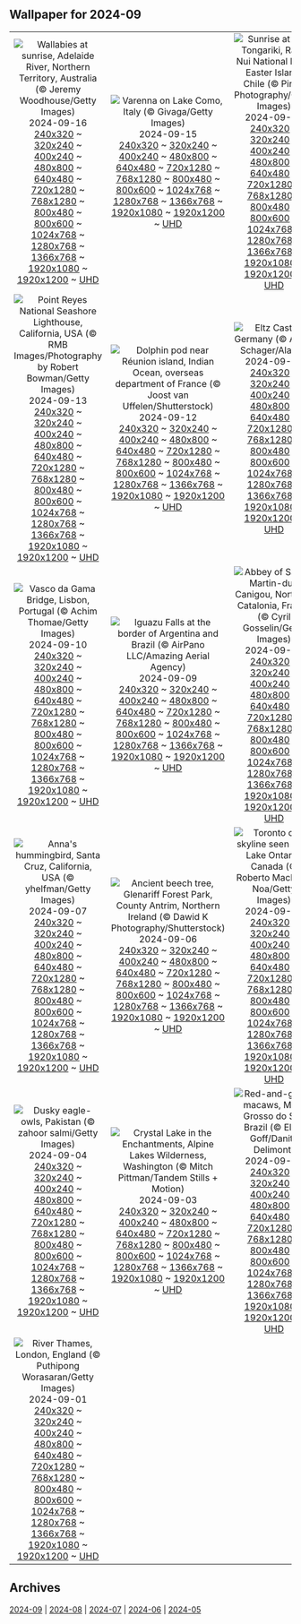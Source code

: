 ## Wallpaper for 2024-09
|      |      |      |
| :----: | :----: | :----: |
|![Wallabies at sunrise, Adelaide River, Northern Territory, Australia (© Jeremy Woodhouse/Getty Images)](https://www.bing.com/th?id=OHR.SunriseWallabies_ROW4908014597_320x240.jpg)<br />2024-09-16<br />[240x320](https://www.bing.com/th?id=OHR.SunriseWallabies_ROW4908014597_240x320.jpg) ~ [320x240](https://www.bing.com/th?id=OHR.SunriseWallabies_ROW4908014597_320x240.jpg) ~ [400x240](https://www.bing.com/th?id=OHR.SunriseWallabies_ROW4908014597_400x240.jpg) ~ [480x800](https://www.bing.com/th?id=OHR.SunriseWallabies_ROW4908014597_480x800.jpg) ~ [640x480](https://www.bing.com/th?id=OHR.SunriseWallabies_ROW4908014597_640x480.jpg) ~ [720x1280](https://www.bing.com/th?id=OHR.SunriseWallabies_ROW4908014597_720x1280.jpg) ~ [768x1280](https://www.bing.com/th?id=OHR.SunriseWallabies_ROW4908014597_768x1280.jpg) ~ [800x480](https://www.bing.com/th?id=OHR.SunriseWallabies_ROW4908014597_800x480.jpg) ~ [800x600](https://www.bing.com/th?id=OHR.SunriseWallabies_ROW4908014597_800x600.jpg) ~ [1024x768](https://www.bing.com/th?id=OHR.SunriseWallabies_ROW4908014597_1024x768.jpg) ~ [1280x768](https://www.bing.com/th?id=OHR.SunriseWallabies_ROW4908014597_1280x768.jpg) ~ [1366x768](https://www.bing.com/th?id=OHR.SunriseWallabies_ROW4908014597_1366x768.jpg) ~ [1920x1080](https://www.bing.com/th?id=OHR.SunriseWallabies_ROW4908014597_1920x1080.jpg) ~ [1920x1200](https://www.bing.com/th?id=OHR.SunriseWallabies_ROW4908014597_1920x1200.jpg) ~ [UHD](https://www.bing.com/th?id=OHR.SunriseWallabies_ROW4908014597_UHD.jpg)|![Varenna on Lake Como, Italy (© Givaga/Getty Images)](https://www.bing.com/th?id=OHR.LagoComoItaly_ROW4645357239_320x240.jpg)<br />2024-09-15<br />[240x320](https://www.bing.com/th?id=OHR.LagoComoItaly_ROW4645357239_240x320.jpg) ~ [320x240](https://www.bing.com/th?id=OHR.LagoComoItaly_ROW4645357239_320x240.jpg) ~ [400x240](https://www.bing.com/th?id=OHR.LagoComoItaly_ROW4645357239_400x240.jpg) ~ [480x800](https://www.bing.com/th?id=OHR.LagoComoItaly_ROW4645357239_480x800.jpg) ~ [640x480](https://www.bing.com/th?id=OHR.LagoComoItaly_ROW4645357239_640x480.jpg) ~ [720x1280](https://www.bing.com/th?id=OHR.LagoComoItaly_ROW4645357239_720x1280.jpg) ~ [768x1280](https://www.bing.com/th?id=OHR.LagoComoItaly_ROW4645357239_768x1280.jpg) ~ [800x480](https://www.bing.com/th?id=OHR.LagoComoItaly_ROW4645357239_800x480.jpg) ~ [800x600](https://www.bing.com/th?id=OHR.LagoComoItaly_ROW4645357239_800x600.jpg) ~ [1024x768](https://www.bing.com/th?id=OHR.LagoComoItaly_ROW4645357239_1024x768.jpg) ~ [1280x768](https://www.bing.com/th?id=OHR.LagoComoItaly_ROW4645357239_1280x768.jpg) ~ [1366x768](https://www.bing.com/th?id=OHR.LagoComoItaly_ROW4645357239_1366x768.jpg) ~ [1920x1080](https://www.bing.com/th?id=OHR.LagoComoItaly_ROW4645357239_1920x1080.jpg) ~ [1920x1200](https://www.bing.com/th?id=OHR.LagoComoItaly_ROW4645357239_1920x1200.jpg) ~ [UHD](https://www.bing.com/th?id=OHR.LagoComoItaly_ROW4645357239_UHD.jpg)|![Sunrise at Ahu Tongariki, Rapa Nui National Park, Easter Island, Chile (© Piriya Photography/Getty Images)](https://www.bing.com/th?id=OHR.RapaNuiSunrise_ROW4550232557_320x240.jpg)<br />2024-09-14<br />[240x320](https://www.bing.com/th?id=OHR.RapaNuiSunrise_ROW4550232557_240x320.jpg) ~ [320x240](https://www.bing.com/th?id=OHR.RapaNuiSunrise_ROW4550232557_320x240.jpg) ~ [400x240](https://www.bing.com/th?id=OHR.RapaNuiSunrise_ROW4550232557_400x240.jpg) ~ [480x800](https://www.bing.com/th?id=OHR.RapaNuiSunrise_ROW4550232557_480x800.jpg) ~ [640x480](https://www.bing.com/th?id=OHR.RapaNuiSunrise_ROW4550232557_640x480.jpg) ~ [720x1280](https://www.bing.com/th?id=OHR.RapaNuiSunrise_ROW4550232557_720x1280.jpg) ~ [768x1280](https://www.bing.com/th?id=OHR.RapaNuiSunrise_ROW4550232557_768x1280.jpg) ~ [800x480](https://www.bing.com/th?id=OHR.RapaNuiSunrise_ROW4550232557_800x480.jpg) ~ [800x600](https://www.bing.com/th?id=OHR.RapaNuiSunrise_ROW4550232557_800x600.jpg) ~ [1024x768](https://www.bing.com/th?id=OHR.RapaNuiSunrise_ROW4550232557_1024x768.jpg) ~ [1280x768](https://www.bing.com/th?id=OHR.RapaNuiSunrise_ROW4550232557_1280x768.jpg) ~ [1366x768](https://www.bing.com/th?id=OHR.RapaNuiSunrise_ROW4550232557_1366x768.jpg) ~ [1920x1080](https://www.bing.com/th?id=OHR.RapaNuiSunrise_ROW4550232557_1920x1080.jpg) ~ [1920x1200](https://www.bing.com/th?id=OHR.RapaNuiSunrise_ROW4550232557_1920x1200.jpg) ~ [UHD](https://www.bing.com/th?id=OHR.RapaNuiSunrise_ROW4550232557_UHD.jpg)|
|![Point Reyes National Seashore Lighthouse, California, USA (© RMB Images/Photography by Robert Bowman/Getty Images)](https://www.bing.com/th?id=OHR.PointReyes_ROW4397514430_320x240.jpg)<br />2024-09-13<br />[240x320](https://www.bing.com/th?id=OHR.PointReyes_ROW4397514430_240x320.jpg) ~ [320x240](https://www.bing.com/th?id=OHR.PointReyes_ROW4397514430_320x240.jpg) ~ [400x240](https://www.bing.com/th?id=OHR.PointReyes_ROW4397514430_400x240.jpg) ~ [480x800](https://www.bing.com/th?id=OHR.PointReyes_ROW4397514430_480x800.jpg) ~ [640x480](https://www.bing.com/th?id=OHR.PointReyes_ROW4397514430_640x480.jpg) ~ [720x1280](https://www.bing.com/th?id=OHR.PointReyes_ROW4397514430_720x1280.jpg) ~ [768x1280](https://www.bing.com/th?id=OHR.PointReyes_ROW4397514430_768x1280.jpg) ~ [800x480](https://www.bing.com/th?id=OHR.PointReyes_ROW4397514430_800x480.jpg) ~ [800x600](https://www.bing.com/th?id=OHR.PointReyes_ROW4397514430_800x600.jpg) ~ [1024x768](https://www.bing.com/th?id=OHR.PointReyes_ROW4397514430_1024x768.jpg) ~ [1280x768](https://www.bing.com/th?id=OHR.PointReyes_ROW4397514430_1280x768.jpg) ~ [1366x768](https://www.bing.com/th?id=OHR.PointReyes_ROW4397514430_1366x768.jpg) ~ [1920x1080](https://www.bing.com/th?id=OHR.PointReyes_ROW4397514430_1920x1080.jpg) ~ [1920x1200](https://www.bing.com/th?id=OHR.PointReyes_ROW4397514430_1920x1200.jpg) ~ [UHD](https://www.bing.com/th?id=OHR.PointReyes_ROW4397514430_UHD.jpg)|![Dolphin pod near Réunion island, Indian Ocean, overseas department of France (© Joost van Uffelen/Shutterstock)](https://www.bing.com/th?id=OHR.DolphinReunion_ROW4153666724_320x240.jpg)<br />2024-09-12<br />[240x320](https://www.bing.com/th?id=OHR.DolphinReunion_ROW4153666724_240x320.jpg) ~ [320x240](https://www.bing.com/th?id=OHR.DolphinReunion_ROW4153666724_320x240.jpg) ~ [400x240](https://www.bing.com/th?id=OHR.DolphinReunion_ROW4153666724_400x240.jpg) ~ [480x800](https://www.bing.com/th?id=OHR.DolphinReunion_ROW4153666724_480x800.jpg) ~ [640x480](https://www.bing.com/th?id=OHR.DolphinReunion_ROW4153666724_640x480.jpg) ~ [720x1280](https://www.bing.com/th?id=OHR.DolphinReunion_ROW4153666724_720x1280.jpg) ~ [768x1280](https://www.bing.com/th?id=OHR.DolphinReunion_ROW4153666724_768x1280.jpg) ~ [800x480](https://www.bing.com/th?id=OHR.DolphinReunion_ROW4153666724_800x480.jpg) ~ [800x600](https://www.bing.com/th?id=OHR.DolphinReunion_ROW4153666724_800x600.jpg) ~ [1024x768](https://www.bing.com/th?id=OHR.DolphinReunion_ROW4153666724_1024x768.jpg) ~ [1280x768](https://www.bing.com/th?id=OHR.DolphinReunion_ROW4153666724_1280x768.jpg) ~ [1366x768](https://www.bing.com/th?id=OHR.DolphinReunion_ROW4153666724_1366x768.jpg) ~ [1920x1080](https://www.bing.com/th?id=OHR.DolphinReunion_ROW4153666724_1920x1080.jpg) ~ [1920x1200](https://www.bing.com/th?id=OHR.DolphinReunion_ROW4153666724_1920x1200.jpg) ~ [UHD](https://www.bing.com/th?id=OHR.DolphinReunion_ROW4153666724_UHD.jpg)|![Eltz Castle, Germany (© Allard Schager/Alamy)](https://www.bing.com/th?id=OHR.EltzCastle_ROW3763961320_320x240.jpg)<br />2024-09-11<br />[240x320](https://www.bing.com/th?id=OHR.EltzCastle_ROW3763961320_240x320.jpg) ~ [320x240](https://www.bing.com/th?id=OHR.EltzCastle_ROW3763961320_320x240.jpg) ~ [400x240](https://www.bing.com/th?id=OHR.EltzCastle_ROW3763961320_400x240.jpg) ~ [480x800](https://www.bing.com/th?id=OHR.EltzCastle_ROW3763961320_480x800.jpg) ~ [640x480](https://www.bing.com/th?id=OHR.EltzCastle_ROW3763961320_640x480.jpg) ~ [720x1280](https://www.bing.com/th?id=OHR.EltzCastle_ROW3763961320_720x1280.jpg) ~ [768x1280](https://www.bing.com/th?id=OHR.EltzCastle_ROW3763961320_768x1280.jpg) ~ [800x480](https://www.bing.com/th?id=OHR.EltzCastle_ROW3763961320_800x480.jpg) ~ [800x600](https://www.bing.com/th?id=OHR.EltzCastle_ROW3763961320_800x600.jpg) ~ [1024x768](https://www.bing.com/th?id=OHR.EltzCastle_ROW3763961320_1024x768.jpg) ~ [1280x768](https://www.bing.com/th?id=OHR.EltzCastle_ROW3763961320_1280x768.jpg) ~ [1366x768](https://www.bing.com/th?id=OHR.EltzCastle_ROW3763961320_1366x768.jpg) ~ [1920x1080](https://www.bing.com/th?id=OHR.EltzCastle_ROW3763961320_1920x1080.jpg) ~ [1920x1200](https://www.bing.com/th?id=OHR.EltzCastle_ROW3763961320_1920x1200.jpg) ~ [UHD](https://www.bing.com/th?id=OHR.EltzCastle_ROW3763961320_UHD.jpg)|
|![Vasco da Gama Bridge, Lisbon, Portugal (© Achim Thomae/Getty Images)](https://www.bing.com/th?id=OHR.BridgeLisbon_ROW2312230320_320x240.jpg)<br />2024-09-10<br />[240x320](https://www.bing.com/th?id=OHR.BridgeLisbon_ROW2312230320_240x320.jpg) ~ [320x240](https://www.bing.com/th?id=OHR.BridgeLisbon_ROW2312230320_320x240.jpg) ~ [400x240](https://www.bing.com/th?id=OHR.BridgeLisbon_ROW2312230320_400x240.jpg) ~ [480x800](https://www.bing.com/th?id=OHR.BridgeLisbon_ROW2312230320_480x800.jpg) ~ [640x480](https://www.bing.com/th?id=OHR.BridgeLisbon_ROW2312230320_640x480.jpg) ~ [720x1280](https://www.bing.com/th?id=OHR.BridgeLisbon_ROW2312230320_720x1280.jpg) ~ [768x1280](https://www.bing.com/th?id=OHR.BridgeLisbon_ROW2312230320_768x1280.jpg) ~ [800x480](https://www.bing.com/th?id=OHR.BridgeLisbon_ROW2312230320_800x480.jpg) ~ [800x600](https://www.bing.com/th?id=OHR.BridgeLisbon_ROW2312230320_800x600.jpg) ~ [1024x768](https://www.bing.com/th?id=OHR.BridgeLisbon_ROW2312230320_1024x768.jpg) ~ [1280x768](https://www.bing.com/th?id=OHR.BridgeLisbon_ROW2312230320_1280x768.jpg) ~ [1366x768](https://www.bing.com/th?id=OHR.BridgeLisbon_ROW2312230320_1366x768.jpg) ~ [1920x1080](https://www.bing.com/th?id=OHR.BridgeLisbon_ROW2312230320_1920x1080.jpg) ~ [1920x1200](https://www.bing.com/th?id=OHR.BridgeLisbon_ROW2312230320_1920x1200.jpg) ~ [UHD](https://www.bing.com/th?id=OHR.BridgeLisbon_ROW2312230320_UHD.jpg)|![Iguazu Falls at the border of Argentina and Brazil (© AirPano LLC/Amazing Aerial Agency)](https://www.bing.com/th?id=OHR.IguazuRainbow_ROW3139457985_320x240.jpg)<br />2024-09-09<br />[240x320](https://www.bing.com/th?id=OHR.IguazuRainbow_ROW3139457985_240x320.jpg) ~ [320x240](https://www.bing.com/th?id=OHR.IguazuRainbow_ROW3139457985_320x240.jpg) ~ [400x240](https://www.bing.com/th?id=OHR.IguazuRainbow_ROW3139457985_400x240.jpg) ~ [480x800](https://www.bing.com/th?id=OHR.IguazuRainbow_ROW3139457985_480x800.jpg) ~ [640x480](https://www.bing.com/th?id=OHR.IguazuRainbow_ROW3139457985_640x480.jpg) ~ [720x1280](https://www.bing.com/th?id=OHR.IguazuRainbow_ROW3139457985_720x1280.jpg) ~ [768x1280](https://www.bing.com/th?id=OHR.IguazuRainbow_ROW3139457985_768x1280.jpg) ~ [800x480](https://www.bing.com/th?id=OHR.IguazuRainbow_ROW3139457985_800x480.jpg) ~ [800x600](https://www.bing.com/th?id=OHR.IguazuRainbow_ROW3139457985_800x600.jpg) ~ [1024x768](https://www.bing.com/th?id=OHR.IguazuRainbow_ROW3139457985_1024x768.jpg) ~ [1280x768](https://www.bing.com/th?id=OHR.IguazuRainbow_ROW3139457985_1280x768.jpg) ~ [1366x768](https://www.bing.com/th?id=OHR.IguazuRainbow_ROW3139457985_1366x768.jpg) ~ [1920x1080](https://www.bing.com/th?id=OHR.IguazuRainbow_ROW3139457985_1920x1080.jpg) ~ [1920x1200](https://www.bing.com/th?id=OHR.IguazuRainbow_ROW3139457985_1920x1200.jpg) ~ [UHD](https://www.bing.com/th?id=OHR.IguazuRainbow_ROW3139457985_UHD.jpg)|![Abbey of Saint-Martin-du-Canigou, Northern Catalonia, France (© Cyril Gosselin/Getty Images)](https://www.bing.com/th?id=OHR.Canigou_ROW3533660009_320x240.jpg)<br />2024-09-08<br />[240x320](https://www.bing.com/th?id=OHR.Canigou_ROW3533660009_240x320.jpg) ~ [320x240](https://www.bing.com/th?id=OHR.Canigou_ROW3533660009_320x240.jpg) ~ [400x240](https://www.bing.com/th?id=OHR.Canigou_ROW3533660009_400x240.jpg) ~ [480x800](https://www.bing.com/th?id=OHR.Canigou_ROW3533660009_480x800.jpg) ~ [640x480](https://www.bing.com/th?id=OHR.Canigou_ROW3533660009_640x480.jpg) ~ [720x1280](https://www.bing.com/th?id=OHR.Canigou_ROW3533660009_720x1280.jpg) ~ [768x1280](https://www.bing.com/th?id=OHR.Canigou_ROW3533660009_768x1280.jpg) ~ [800x480](https://www.bing.com/th?id=OHR.Canigou_ROW3533660009_800x480.jpg) ~ [800x600](https://www.bing.com/th?id=OHR.Canigou_ROW3533660009_800x600.jpg) ~ [1024x768](https://www.bing.com/th?id=OHR.Canigou_ROW3533660009_1024x768.jpg) ~ [1280x768](https://www.bing.com/th?id=OHR.Canigou_ROW3533660009_1280x768.jpg) ~ [1366x768](https://www.bing.com/th?id=OHR.Canigou_ROW3533660009_1366x768.jpg) ~ [1920x1080](https://www.bing.com/th?id=OHR.Canigou_ROW3533660009_1920x1080.jpg) ~ [1920x1200](https://www.bing.com/th?id=OHR.Canigou_ROW3533660009_1920x1200.jpg) ~ [UHD](https://www.bing.com/th?id=OHR.Canigou_ROW3533660009_UHD.jpg)|
|![Anna's hummingbird, Santa Cruz, California, USA (© yhelfman/Getty Images)](https://www.bing.com/th?id=OHR.SantaCruzHummer_ROW3345595068_320x240.jpg)<br />2024-09-07<br />[240x320](https://www.bing.com/th?id=OHR.SantaCruzHummer_ROW3345595068_240x320.jpg) ~ [320x240](https://www.bing.com/th?id=OHR.SantaCruzHummer_ROW3345595068_320x240.jpg) ~ [400x240](https://www.bing.com/th?id=OHR.SantaCruzHummer_ROW3345595068_400x240.jpg) ~ [480x800](https://www.bing.com/th?id=OHR.SantaCruzHummer_ROW3345595068_480x800.jpg) ~ [640x480](https://www.bing.com/th?id=OHR.SantaCruzHummer_ROW3345595068_640x480.jpg) ~ [720x1280](https://www.bing.com/th?id=OHR.SantaCruzHummer_ROW3345595068_720x1280.jpg) ~ [768x1280](https://www.bing.com/th?id=OHR.SantaCruzHummer_ROW3345595068_768x1280.jpg) ~ [800x480](https://www.bing.com/th?id=OHR.SantaCruzHummer_ROW3345595068_800x480.jpg) ~ [800x600](https://www.bing.com/th?id=OHR.SantaCruzHummer_ROW3345595068_800x600.jpg) ~ [1024x768](https://www.bing.com/th?id=OHR.SantaCruzHummer_ROW3345595068_1024x768.jpg) ~ [1280x768](https://www.bing.com/th?id=OHR.SantaCruzHummer_ROW3345595068_1280x768.jpg) ~ [1366x768](https://www.bing.com/th?id=OHR.SantaCruzHummer_ROW3345595068_1366x768.jpg) ~ [1920x1080](https://www.bing.com/th?id=OHR.SantaCruzHummer_ROW3345595068_1920x1080.jpg) ~ [1920x1200](https://www.bing.com/th?id=OHR.SantaCruzHummer_ROW3345595068_1920x1200.jpg) ~ [UHD](https://www.bing.com/th?id=OHR.SantaCruzHummer_ROW3345595068_UHD.jpg)|![Ancient beech tree, Glenariff Forest Park, County Antrim, Northern Ireland (© Dawid K Photography/Shutterstock)](https://www.bing.com/th?id=OHR.GlenariffPark_ROW1563275135_320x240.jpg)<br />2024-09-06<br />[240x320](https://www.bing.com/th?id=OHR.GlenariffPark_ROW1563275135_240x320.jpg) ~ [320x240](https://www.bing.com/th?id=OHR.GlenariffPark_ROW1563275135_320x240.jpg) ~ [400x240](https://www.bing.com/th?id=OHR.GlenariffPark_ROW1563275135_400x240.jpg) ~ [480x800](https://www.bing.com/th?id=OHR.GlenariffPark_ROW1563275135_480x800.jpg) ~ [640x480](https://www.bing.com/th?id=OHR.GlenariffPark_ROW1563275135_640x480.jpg) ~ [720x1280](https://www.bing.com/th?id=OHR.GlenariffPark_ROW1563275135_720x1280.jpg) ~ [768x1280](https://www.bing.com/th?id=OHR.GlenariffPark_ROW1563275135_768x1280.jpg) ~ [800x480](https://www.bing.com/th?id=OHR.GlenariffPark_ROW1563275135_800x480.jpg) ~ [800x600](https://www.bing.com/th?id=OHR.GlenariffPark_ROW1563275135_800x600.jpg) ~ [1024x768](https://www.bing.com/th?id=OHR.GlenariffPark_ROW1563275135_1024x768.jpg) ~ [1280x768](https://www.bing.com/th?id=OHR.GlenariffPark_ROW1563275135_1280x768.jpg) ~ [1366x768](https://www.bing.com/th?id=OHR.GlenariffPark_ROW1563275135_1366x768.jpg) ~ [1920x1080](https://www.bing.com/th?id=OHR.GlenariffPark_ROW1563275135_1920x1080.jpg) ~ [1920x1200](https://www.bing.com/th?id=OHR.GlenariffPark_ROW1563275135_1920x1200.jpg) ~ [UHD](https://www.bing.com/th?id=OHR.GlenariffPark_ROW1563275135_UHD.jpg)|![Toronto city skyline seen from Lake Ontario, Canada (© Roberto Machado Noa/Getty Images)](https://www.bing.com/th?id=OHR.TIFF2024_ROW8059887300_320x240.jpg)<br />2024-09-05<br />[240x320](https://www.bing.com/th?id=OHR.TIFF2024_ROW8059887300_240x320.jpg) ~ [320x240](https://www.bing.com/th?id=OHR.TIFF2024_ROW8059887300_320x240.jpg) ~ [400x240](https://www.bing.com/th?id=OHR.TIFF2024_ROW8059887300_400x240.jpg) ~ [480x800](https://www.bing.com/th?id=OHR.TIFF2024_ROW8059887300_480x800.jpg) ~ [640x480](https://www.bing.com/th?id=OHR.TIFF2024_ROW8059887300_640x480.jpg) ~ [720x1280](https://www.bing.com/th?id=OHR.TIFF2024_ROW8059887300_720x1280.jpg) ~ [768x1280](https://www.bing.com/th?id=OHR.TIFF2024_ROW8059887300_768x1280.jpg) ~ [800x480](https://www.bing.com/th?id=OHR.TIFF2024_ROW8059887300_800x480.jpg) ~ [800x600](https://www.bing.com/th?id=OHR.TIFF2024_ROW8059887300_800x600.jpg) ~ [1024x768](https://www.bing.com/th?id=OHR.TIFF2024_ROW8059887300_1024x768.jpg) ~ [1280x768](https://www.bing.com/th?id=OHR.TIFF2024_ROW8059887300_1280x768.jpg) ~ [1366x768](https://www.bing.com/th?id=OHR.TIFF2024_ROW8059887300_1366x768.jpg) ~ [1920x1080](https://www.bing.com/th?id=OHR.TIFF2024_ROW8059887300_1920x1080.jpg) ~ [1920x1200](https://www.bing.com/th?id=OHR.TIFF2024_ROW8059887300_1920x1200.jpg) ~ [UHD](https://www.bing.com/th?id=OHR.TIFF2024_ROW8059887300_UHD.jpg)|
|![Dusky eagle-owls, Pakistan (© zahoor salmi/Getty Images)](https://www.bing.com/th?id=OHR.DuskyOwls_ROW7167692240_320x240.jpg)<br />2024-09-04<br />[240x320](https://www.bing.com/th?id=OHR.DuskyOwls_ROW7167692240_240x320.jpg) ~ [320x240](https://www.bing.com/th?id=OHR.DuskyOwls_ROW7167692240_320x240.jpg) ~ [400x240](https://www.bing.com/th?id=OHR.DuskyOwls_ROW7167692240_400x240.jpg) ~ [480x800](https://www.bing.com/th?id=OHR.DuskyOwls_ROW7167692240_480x800.jpg) ~ [640x480](https://www.bing.com/th?id=OHR.DuskyOwls_ROW7167692240_640x480.jpg) ~ [720x1280](https://www.bing.com/th?id=OHR.DuskyOwls_ROW7167692240_720x1280.jpg) ~ [768x1280](https://www.bing.com/th?id=OHR.DuskyOwls_ROW7167692240_768x1280.jpg) ~ [800x480](https://www.bing.com/th?id=OHR.DuskyOwls_ROW7167692240_800x480.jpg) ~ [800x600](https://www.bing.com/th?id=OHR.DuskyOwls_ROW7167692240_800x600.jpg) ~ [1024x768](https://www.bing.com/th?id=OHR.DuskyOwls_ROW7167692240_1024x768.jpg) ~ [1280x768](https://www.bing.com/th?id=OHR.DuskyOwls_ROW7167692240_1280x768.jpg) ~ [1366x768](https://www.bing.com/th?id=OHR.DuskyOwls_ROW7167692240_1366x768.jpg) ~ [1920x1080](https://www.bing.com/th?id=OHR.DuskyOwls_ROW7167692240_1920x1080.jpg) ~ [1920x1200](https://www.bing.com/th?id=OHR.DuskyOwls_ROW7167692240_1920x1200.jpg) ~ [UHD](https://www.bing.com/th?id=OHR.DuskyOwls_ROW7167692240_UHD.jpg)|![Crystal Lake in the Enchantments, Alpine Lakes Wilderness, Washington (© Mitch Pittman/Tandem Stills + Motion)](https://www.bing.com/th?id=OHR.AlpineLakes_ROW0304346797_320x240.jpg)<br />2024-09-03<br />[240x320](https://www.bing.com/th?id=OHR.AlpineLakes_ROW0304346797_240x320.jpg) ~ [320x240](https://www.bing.com/th?id=OHR.AlpineLakes_ROW0304346797_320x240.jpg) ~ [400x240](https://www.bing.com/th?id=OHR.AlpineLakes_ROW0304346797_400x240.jpg) ~ [480x800](https://www.bing.com/th?id=OHR.AlpineLakes_ROW0304346797_480x800.jpg) ~ [640x480](https://www.bing.com/th?id=OHR.AlpineLakes_ROW0304346797_640x480.jpg) ~ [720x1280](https://www.bing.com/th?id=OHR.AlpineLakes_ROW0304346797_720x1280.jpg) ~ [768x1280](https://www.bing.com/th?id=OHR.AlpineLakes_ROW0304346797_768x1280.jpg) ~ [800x480](https://www.bing.com/th?id=OHR.AlpineLakes_ROW0304346797_800x480.jpg) ~ [800x600](https://www.bing.com/th?id=OHR.AlpineLakes_ROW0304346797_800x600.jpg) ~ [1024x768](https://www.bing.com/th?id=OHR.AlpineLakes_ROW0304346797_1024x768.jpg) ~ [1280x768](https://www.bing.com/th?id=OHR.AlpineLakes_ROW0304346797_1280x768.jpg) ~ [1366x768](https://www.bing.com/th?id=OHR.AlpineLakes_ROW0304346797_1366x768.jpg) ~ [1920x1080](https://www.bing.com/th?id=OHR.AlpineLakes_ROW0304346797_1920x1080.jpg) ~ [1920x1200](https://www.bing.com/th?id=OHR.AlpineLakes_ROW0304346797_1920x1200.jpg) ~ [UHD](https://www.bing.com/th?id=OHR.AlpineLakes_ROW0304346797_UHD.jpg)|![Red-and-green macaws, Mato Grosso do Sul, Brazil (© Ellen Goff/Danita Delimont)](https://www.bing.com/th?id=OHR.BuracodasAraras_ROW6781407231_320x240.jpg)<br />2024-09-02<br />[240x320](https://www.bing.com/th?id=OHR.BuracodasAraras_ROW6781407231_240x320.jpg) ~ [320x240](https://www.bing.com/th?id=OHR.BuracodasAraras_ROW6781407231_320x240.jpg) ~ [400x240](https://www.bing.com/th?id=OHR.BuracodasAraras_ROW6781407231_400x240.jpg) ~ [480x800](https://www.bing.com/th?id=OHR.BuracodasAraras_ROW6781407231_480x800.jpg) ~ [640x480](https://www.bing.com/th?id=OHR.BuracodasAraras_ROW6781407231_640x480.jpg) ~ [720x1280](https://www.bing.com/th?id=OHR.BuracodasAraras_ROW6781407231_720x1280.jpg) ~ [768x1280](https://www.bing.com/th?id=OHR.BuracodasAraras_ROW6781407231_768x1280.jpg) ~ [800x480](https://www.bing.com/th?id=OHR.BuracodasAraras_ROW6781407231_800x480.jpg) ~ [800x600](https://www.bing.com/th?id=OHR.BuracodasAraras_ROW6781407231_800x600.jpg) ~ [1024x768](https://www.bing.com/th?id=OHR.BuracodasAraras_ROW6781407231_1024x768.jpg) ~ [1280x768](https://www.bing.com/th?id=OHR.BuracodasAraras_ROW6781407231_1280x768.jpg) ~ [1366x768](https://www.bing.com/th?id=OHR.BuracodasAraras_ROW6781407231_1366x768.jpg) ~ [1920x1080](https://www.bing.com/th?id=OHR.BuracodasAraras_ROW6781407231_1920x1080.jpg) ~ [1920x1200](https://www.bing.com/th?id=OHR.BuracodasAraras_ROW6781407231_1920x1200.jpg) ~ [UHD](https://www.bing.com/th?id=OHR.BuracodasAraras_ROW6781407231_UHD.jpg)|
|![River Thames, London, England (© Puthipong Worasaran/Getty Images)](https://www.bing.com/th?id=OHR.ThamesLondon_ROW6580939487_320x240.jpg)<br />2024-09-01<br />[240x320](https://www.bing.com/th?id=OHR.ThamesLondon_ROW6580939487_240x320.jpg) ~ [320x240](https://www.bing.com/th?id=OHR.ThamesLondon_ROW6580939487_320x240.jpg) ~ [400x240](https://www.bing.com/th?id=OHR.ThamesLondon_ROW6580939487_400x240.jpg) ~ [480x800](https://www.bing.com/th?id=OHR.ThamesLondon_ROW6580939487_480x800.jpg) ~ [640x480](https://www.bing.com/th?id=OHR.ThamesLondon_ROW6580939487_640x480.jpg) ~ [720x1280](https://www.bing.com/th?id=OHR.ThamesLondon_ROW6580939487_720x1280.jpg) ~ [768x1280](https://www.bing.com/th?id=OHR.ThamesLondon_ROW6580939487_768x1280.jpg) ~ [800x480](https://www.bing.com/th?id=OHR.ThamesLondon_ROW6580939487_800x480.jpg) ~ [800x600](https://www.bing.com/th?id=OHR.ThamesLondon_ROW6580939487_800x600.jpg) ~ [1024x768](https://www.bing.com/th?id=OHR.ThamesLondon_ROW6580939487_1024x768.jpg) ~ [1280x768](https://www.bing.com/th?id=OHR.ThamesLondon_ROW6580939487_1280x768.jpg) ~ [1366x768](https://www.bing.com/th?id=OHR.ThamesLondon_ROW6580939487_1366x768.jpg) ~ [1920x1080](https://www.bing.com/th?id=OHR.ThamesLondon_ROW6580939487_1920x1080.jpg) ~ [1920x1200](https://www.bing.com/th?id=OHR.ThamesLondon_ROW6580939487_1920x1200.jpg) ~ [UHD](https://www.bing.com/th?id=OHR.ThamesLondon_ROW6580939487_UHD.jpg)|

## Archives
[2024-09](/archives/2024-09/) | [2024-08](/archives/2024-08/) | [2024-07](/archives/2024-07/) | [2024-06](/archives/2024-06/) | [2024-05](/archives/2024-05/)